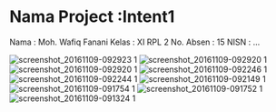 # Nama Project :Intent1
Nama : Moh. Wafiq Fanani
Kelas : XI RPL 2
No. Absen : 15
NISN :  ...

![screenshot_20161109-092923 1](https://cloud.githubusercontent.com/assets/22256041/20125386/c83b000e-a65f-11e6-9cf9-fc402ec226b4.jpg)
![screenshot_20161109-092920 1](https://cloud.githubusercontent.com/assets/22256041/20125398/dd87cfc8-a65f-11e6-9f41-5231d2946601.jpg)
![screenshot_20161109-092920 1](https://cloud.githubusercontent.com/assets/22256041/20125401/e3fbad16-a65f-11e6-9d2c-71f60377a6bb.jpg)
![screenshot_20161109-092246 1](https://cloud.githubusercontent.com/assets/22256041/20125405/e9ef919c-a65f-11e6-9237-bace6d942016.jpg)
![screenshot_20161109-092244 1](https://cloud.githubusercontent.com/assets/22256041/20125412/f3b21c0e-a65f-11e6-8756-d8fe841f03f1.jpg)
![screenshot_20161109-092149 1](https://cloud.githubusercontent.com/assets/22256041/20125414/faaee096-a65f-11e6-8f63-b07e49716a25.jpg)
![screenshot_20161109-091754 1](https://cloud.githubusercontent.com/assets/22256041/20125422/04fecc14-a660-11e6-9a6e-7125b0c2d4d3.jpg)
![screenshot_20161109-091752 1](https://cloud.githubusercontent.com/assets/22256041/20125435/0e33297e-a660-11e6-86d6-96049c6304b3.jpg)
![screenshot_20161109-091324 1](https://cloud.githubusercontent.com/assets/22256041/20125442/1b55258a-a660-11e6-8a6a-306885efbbc2.jpg)
